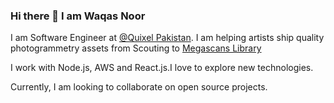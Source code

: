 ### Hi there 👋 I am Waqas Noor


I am Software Engineer at [@Quixel Pakistan](https://github.com/Quixel). 
I am helping artists ship quality photogrammetry assets from Scouting to [Megascans Library](https://megascans.se/)

I work with Node.js, AWS and React.js.I love to explore new technologies. 

Currently, I am looking to collaborate on open source projects. 




<!--
**waqasnoor/waqasnoor** is a ✨ _special_ ✨ repository because its `README.md` (this file) appears on your GitHub profile.

Here are some ideas to get you started:

- 🔭 I’m currently working on ...
- 🌱 I’m currently learning ...
- 👯 I’m looking to collaborate on ...
- 🤔 I’m looking for help with ...
- 💬 Ask me about ...
- 📫 How to reach me: ...
- 😄 Pronouns: ...
- ⚡ Fun fact: ...
-->
